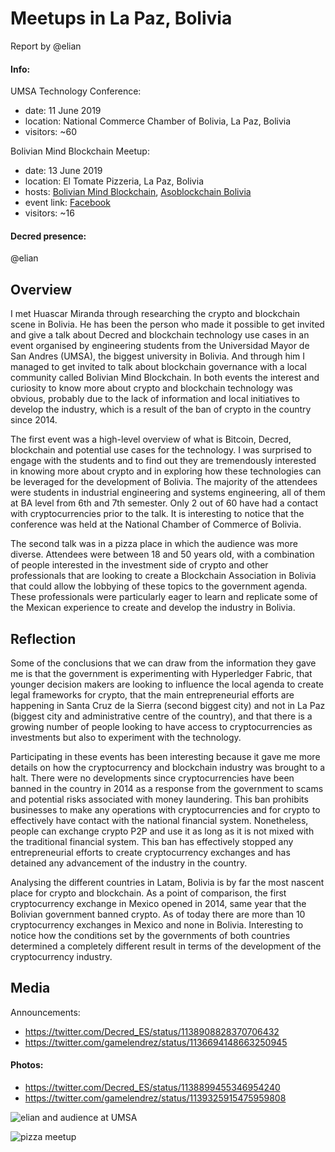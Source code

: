 # Meetups in La Paz, Bolivia

Report by @elian

#### Info:

UMSA Technology Conference:

- date: 11 June 2019
- location: National Commerce Chamber of Bolivia, La Paz, Bolivia
- visitors: ~60

Bolivian Mind Blockchain Meetup:

- date: 13 June 2019
- location: El Tomate Pizzeria, La Paz, Bolivia
- hosts: [Bolivian Mind Blockchain](https://www.facebook.com/MenteBolivia/), [Asoblockchain Bolivia](https://www.facebook.com/AsoBlockchainBolivia/)
- event link: [Facebook](https://www.facebook.com/events/1134867503376718/)
- visitors: ~16

#### Decred presence:

@elian

## Overview

I met Huascar Miranda through researching the crypto and blockchain scene in Bolivia. He has been the person who made it possible to get invited and give a talk about Decred and blockchain technology use cases in an event organised by engineering students from the Universidad Mayor de San Andres (UMSA), the biggest university in Bolivia. And through him I managed to get invited to talk about blockchain governance with a local community called Bolivian Mind Blockchain. In both events the interest and curiosity to know more about crypto and blockchain technology was obvious, probably due to the lack of information and local initiatives to develop the industry, which is a result of the ban of crypto in the country since 2014.

The first event was a high-level overview of what is Bitcoin, Decred, blockchain and potential use cases for the technology. I was surprised to engage with the students and to find out they are tremendously interested in knowing more about crypto and in exploring how these technologies can be leveraged for the development of Bolivia. The majority of the attendees were students in industrial engineering and systems engineering, all of them at BA level from 6th and 7th semester. Only 2 out of 60 have had a contact with cryptocurrencies prior to the talk. It is interesting to notice that the conference was held at the National Chamber of Commerce of Bolivia.

The second talk was in a pizza place in which the audience was more diverse. Attendees were between 18 and 50 years old, with a combination of people interested in the investment side of crypto and other professionals that are looking to create a Blockchain Association in Bolivia that could allow the lobbying of these topics to the government agenda. These professionals were particularly eager to learn and replicate some of the Mexican experience to create and develop the industry in Bolivia.

## Reflection

Some of the conclusions that we can draw from the information they gave me is that the government is experimenting with Hyperledger Fabric, that younger decision makers are looking to influence the local agenda to create legal frameworks for crypto, that the main entrepreneurial efforts are happening in Santa Cruz de la Sierra (second biggest city) and not in La Paz (biggest city and administrative centre of the country), and that there is a growing number of people looking to have access to cryptocurrencies as investments but also to experiment with the technology.

Participating in these events has been interesting because it gave me more details on how the cryptocurrency and blockchain industry was brought to a halt. There were no developments since cryptocurrencies have been banned in the country in 2014 as a response from the government to scams and potential risks associated with money laundering. This ban prohibits businesses to make any operations with cryptocurrencies and for crypto to effectively have contact with the national financial system. Nonetheless, people can exchange crypto P2P and use it as long as it is not mixed with the traditional financial system. This ban has effectively stopped any entrepreneurial efforts to create cryptocurrency exchanges and has detained any advancement of the industry in the country.

Analysing the different countries in Latam, Bolivia is by far the most nascent place for crypto and blockchain. As a point of comparison, the first cryptocurrency exchange in Mexico opened in 2014, same year that the Bolivian government banned crypto. As of today there are more than 10 cryptocurrency exchanges in Mexico and none in Bolivia. Interesting to notice how the conditions set by the governments of both countries determined a completely different result in terms of the development of the cryptocurrency industry.

## Media

Announcements:

- https://twitter.com/Decred_ES/status/1138908828370706432
- https://twitter.com/gamelendrez/status/1136694148663250945

#### Photos:

- https://twitter.com/Decred_ES/status/1138899455346954240
- https://twitter.com/gamelendrez/status/1139325915475959808

![elian and audience at UMSA](https://pbs.twimg.com/media/D84u_A0WkAAMfZ8.jpg "elian and audience at UMSA")

![pizza meetup](https://pbs.twimg.com/media/D8-y3q4WsAYrUN2.jpg "pizza meetup")
